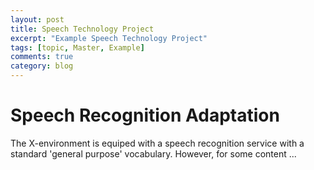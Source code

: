 ```yaml
---
layout: post
title: Speech Technology Project
excerpt: "Example Speech Technology Project"
tags: [topic, Master, Example]
comments: true
category: blog
---
```


# Speech Recognition Adaptation 
The X-environment is equiped with a speech recognition service with a standard 'general purpose' vocabulary. However, for some content ...  
